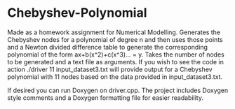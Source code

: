 # Chebyshev-Polynomial
Made as a homework assignment for Numerical Modelling.
Generates the Chebyshev nodes for a polynomial of degree n and then uses those points and a Newton divided difference table to generate the corresponding polynomial of the form ax+b(x^2)+c(x^3)... = y. Takes the number of nodes to be generated and a text file as arguments.
If you wish to see the code in action ./driver 11 input_dataset3.txt will provide output for a Chebyshev polynomial with 11 nodes based on the data provided in input_dataset3.txt.

If desired you can run Doxygen on driver.cpp. The project includes Doxygen style comments and a Doxygen formatting file for easier readability.
